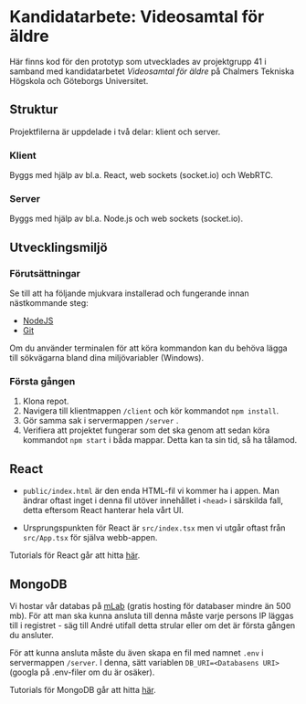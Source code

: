 # Kandidatarbete: Videosamtal för äldre
Här finns kod för den prototyp som utvecklades av projektgrupp 41 i samband med kandidatarbetet *Videosamtal för äldre* på Chalmers Tekniska Högskola och Göteborgs Universitet.

## Struktur
Projektfilerna är uppdelade i två delar: klient och server.

### Klient
Byggs med hjälp av bl.a. React, web sockets (socket.io) och WebRTC.

### Server
Byggs med hjälp av bl.a. Node.js och web sockets (socket.io).


## Utvecklingsmiljö
### Förutsättningar
Se till att ha följande mjukvara installerad och fungerande innan nästkommande steg:
* [NodeJS](https://nodejs.org/en/)
* [Git](https://git-scm.com/downloads)

Om du använder terminalen för att köra kommandon kan du behöva lägga till sökvägarna bland dina miljövariabler (Windows).

### Första gången
1. Klona repot.
2. Navigera till klientmappen ``/client`` och kör kommandot ```npm install```.
3. Gör samma sak i servermappen ``/server`` .
4. Verifiera att projektet fungerar som det ska genom att sedan köra kommandot ```npm start``` i båda mappar. Detta kan ta sin tid, så ha tålamod.


## React
* ``public/index.html`` är den enda HTML-fil vi kommer ha i appen. Man ändrar oftast inget i denna fil utöver innehållet i ``<head>`` i särskilda fall, detta eftersom React hanterar hela vårt UI.

* Ursprungspunkten för React är ``src/index.tsx`` men vi utgår oftast från ``src/App.tsx`` för själva webb-appen.

Tutorials för React går att hitta [här](https://www.youtube.com/playlist?list=PLC3y8-rFHvwgg3vaYJgHGnModB54rxOk3).

## MongoDB
Vi hostar vår databas på [mLab](https://mlab.com/) (gratis hosting för databaser mindre än 500 mb). För att man ska kunna ansluta till denna måste varje persons IP läggas till i registret - säg till André utifall detta strular eller om det är första gången du ansluter.

För att kunna ansluta måste du även skapa en fil med namnet ``.env`` i servermappen ``/server``. I denna, sätt variablen ``DB_URI=<Databasens URI>`` (googla på .env-filer om du är osäker).

Tutorials för MongoDB går att hitta [här](https://www.youtube.com/watch?v=bxsemcrY4gQ).
